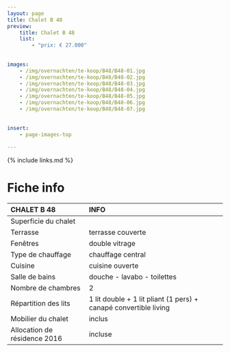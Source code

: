 ```yaml
---
layout: page
title: Chalet B 48
preview: 
    title: Chalet B 48
    list:
        - "prix: € 27.000"
        
        
images:
    - /img/overnachten/te-koop/B48/B48-01.jpg
    - /img/overnachten/te-koop/B48/B48-02.jpg
    - /img/overnachten/te-koop/B48/B48-03.jpg
    - /img/overnachten/te-koop/B48/B48-04.jpg
    - /img/overnachten/te-koop/B48/B48-05.jpg
    - /img/overnachten/te-koop/B48/B48-06.jpg
    - /img/overnachten/te-koop/B48/B48-07.jpg
    
    
insert:
    - page-images-top
    
---
```


{% include links.md %}



# Fiche info  

CHALET B 48                 | INFO        | 
:---------------------------|:------------|
Superficie du chalet        |
Terrasse                    |terrasse couverte  
Fenêtres                    |double vitrage
Type de chauffage           |chauffage central
Cuisine                     |cuisine ouverte
Salle de bains              |douche - lavabo - toilettes
Nombre de chambres          |2
Répartition des lits        |1 lit double + 1 lit pliant (1 pers) + canapé convertible living
Mobilier du chalet          |inclus
Allocation de résidence 2016|incluse